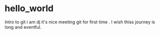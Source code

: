 # hello_world
Intro to git
i am dj it's nice meeting git for first time . I wish thiss journey is long and eventful.
